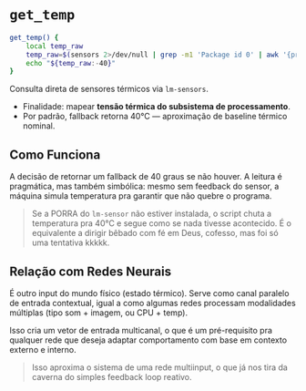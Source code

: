 # `get_temp`

```bash
get_temp() {  
    local temp_raw  
    temp_raw=$(sensors 2>/dev/null | grep -m1 'Package id 0' | awk '{print $4}' | tr -d '+°C' 2>/dev/null)  
    echo "${temp_raw:-40}"  
}
```
Consulta direta de sensores térmicos via `lm-sensors`.
* Finalidade: mapear **tensão térmica do subsistema de processamento**.
* Por padrão, fallback retorna 40°C — aproximação de baseline térmico nominal.

## Como Funciona

A decisão de retornar um fallback de 40 graus se não houver. A leitura é pragmática, mas também simbólica: mesmo sem feedback do sensor, a máquina simula temperatura pra garantir que não quebre o programa.
> Se a PORRA do `lm-sensor` não estiver instalada, o script chuta a temperatura pra 40°C e segue como se nada tivesse acontecido. É o equivalente a dirigir bêbado com fé em Deus, cofesso, mas foi só uma tentativa kkkkk.

## Relação com Redes Neurais

É outro input do mundo físico (estado térmico). Serve como canal paralelo de entrada contextual, igual a como algumas redes processam modalidades múltiplas (tipo som + imagem, ou CPU + temp).

Isso cria um vetor de entrada multicanal, o que é um pré-requisito pra qualquer rede que deseja adaptar comportamento com base em contexto externo e interno.
> Isso aproxima o sistema de uma rede multiinput, o que já nos tira da caverna do simples feedback loop reativo.
